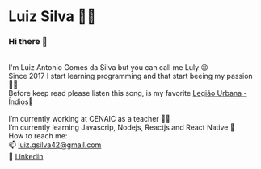 # Luiz Silva 👨‍🦲

### Hi there 👋
</br> I'm Luiz Antonio Gomes da Silva but you can call me Luly 😉 
</br> Since 2017 I start  learning programming and that start beeing my passion 👨‍💻
</br> Before keep read please listen this song, is my favorite <a href="https://youtu.be/nM_gEzvhsM0">Legião Urbana - Índios</a>🎸
</br>
</br> I’m currently working at CENAIC as a teacher 🧑‍🏫
</br> I’m currently learning Javascrip, Nodejs, Reactjs and React Native 🌱
</br>How to reach me: 
  </br> 📫 luiz.gsilva42@gmail.com 
  </br> 💼 <a href="https://www.linkedin.com/in/luiz-silva-1842591a8/">Linkedin</a>
